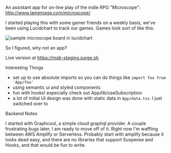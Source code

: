 An assistant app for on-line play of the indie RPG "Microscope":
http://www.lamemage.com/microscope/

I started playing this with some gamer friends on a weekly basis, we've been using Lucidchart to track our games.  Games look sort of like this:

![sample microscope board in lucidchart](https://github.com/sdebaun/microscope-rpg/raw/master/sample.png)

So I figured, why not an app?

Live version at https://msb-staging.surge.sh

Interesting Things
- set up to use absolute imports so you can do things like `import foo from 'App/foo'`
- using semantic ui and styled components
- fun with hooks!  especially check out App/lib/useSubscription
- a lot of initial UI design was done with static data in `App/data.tsx`.  I just switched over to 

Backend Notes

I started with Graphcool, a simple cloud graphql provider.  A couple frustrating bugs later, I am ready to move off of it.  Right now I'm waffling between AWS Amplify or Serverless.  Probably start with amplify because it looks dead easy, and there are no libraries that support Suspense and Hooks, and that would be fun to write.

